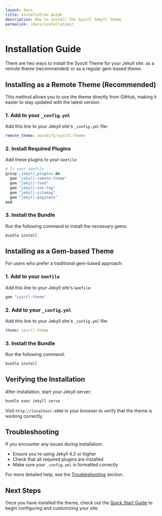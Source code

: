 ```yaml
---
layout: docs
title: Installation Guide
description: How to install the Sysctl Jekyll theme
permalink: /docs/installation/
---
```


# Installation Guide

There are two ways to install the Sysctl Theme for your Jekyll site: as a remote theme (recommended) or as a regular gem-based theme.

## Installing as a Remote Theme (Recommended)

This method allows you to use the theme directly from GitHub, making it easier to stay updated with the latest version.

### 1. Add to your `_config.yml`

Add this line to your Jekyll site's `_config.yml` file:

```yaml
remote_theme: awcodify/sysctl-theme
```

### 2. Install Required Plugins

Add these plugins to your `Gemfile`:

```ruby
# In your Gemfile
group :jekyll_plugins do
  gem "jekyll-remote-theme"
  gem "jekyll-feed"
  gem "jekyll-seo-tag"
  gem "jekyll-sitemap"
  gem "jekyll-paginate"
end
```

### 3. Install the Bundle

Run the following command to install the necessary gems:

```bash
bundle install
```

## Installing as a Gem-based Theme

For users who prefer a traditional gem-based approach:

### 1. Add to your `Gemfile`

Add this line to your Jekyll site's `Gemfile`:

```ruby
gem "sysctl-theme"
```

### 2. Add to your `_config.yml`

Add this line to your Jekyll site's `_config.yml` file:

```yaml
theme: sysctl-theme
```

### 3. Install the Bundle

Run the following command:

```bash
bundle install
```

## Verifying the Installation

After installation, start your Jekyll server:

```bash
bundle exec jekyll serve
```

Visit `http://localhost:4000` in your browser to verify that the theme is working correctly.

## Troubleshooting

If you encounter any issues during installation:

- Ensure you're using Jekyll 4.2 or higher
- Check that all required plugins are installed
- Make sure your `_config.yml` is formatted correctly

For more detailed help, see the [Troubleshooting](/docs/troubleshooting/) section.

## Next Steps

Once you have installed the theme, check out the [Quick Start Guide](/docs/quick-start/) to begin configuring and customizing your site.